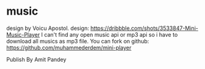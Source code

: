 # music

design by Voicu Apostol.
design: https://dribbble.com/shots/3533847-Mini-Music-Player
I can't find any open music api or mp3 api so i have to download all musics as mp3 file.
You can fork on github: https://github.com/muhammederdem/mini-player

Publish By Amit Pandey
